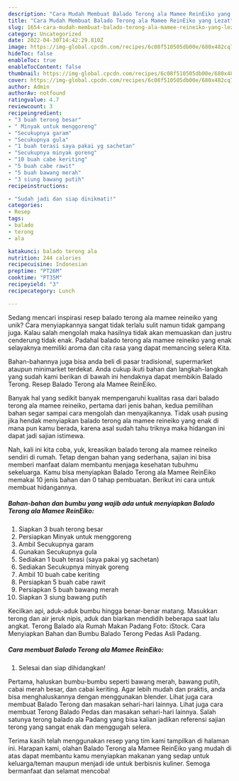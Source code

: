 ```yaml
---
description: "Cara Mudah Membuat Balado Terong ala Mamee ReinEiko yang Lezat"
title: "Cara Mudah Membuat Balado Terong ala Mamee ReinEiko yang Lezat"
slug: 1654-cara-mudah-membuat-balado-terong-ala-mamee-reineiko-yang-lezat
category: Uncategorized
date: 2022-04-30T14:42:29.810Z
image: https://img-global.cpcdn.com/recipes/6c08f510505db00e/680x482cq70/balado-terong-ala-mamee-reineiko-foto-resep-utama.jpg
hideToc: false
enableToc: true
enableTocContent: false
thumbnail: https://img-global.cpcdn.com/recipes/6c08f510505db00e/680x482cq70/balado-terong-ala-mamee-reineiko-foto-resep-utama.jpg
cover: https://img-global.cpcdn.com/recipes/6c08f510505db00e/680x482cq70/balado-terong-ala-mamee-reineiko-foto-resep-utama.jpg
author: Admin
authorAv: notfound
ratingvalue: 4.7
reviewcount: 3
recipeingredient:
- "3 buah terong besar"
- " Minyak untuk menggoreng"
- "Secukupnya garam"
- "Secukupnya gula"
- "1 buah terasi saya pakai yg sachetan"
- "Secukupnya minyak goreng"
- "10 buah cabe keriting"
- "5 buah cabe rawit"
- "5 buah bawang merah"
- "3 siung bawang putih"
recipeinstructions:

- "Sudah jadi dan siap dinikmati!"
categories:
- Resep
tags:
- balado
- terong
- ala

katakunci: balado terong ala 
nutrition: 244 calories
recipecuisine: Indonesian
preptime: "PT26M"
cooktime: "PT35M"
recipeyield: "3"
recipecategory: Lunch

---
```





Sedang mencari inspirasi resep balado terong ala mamee reineiko yang unik? Cara menyiapkannya sangat tidak terlalu sulit namun tidak gampang juga. Kalau salah mengolah maka hasilnya tidak akan memuaskan dan justru cenderung tidak enak. Padahal balado terong ala mamee reineiko yang enak selayaknya memiliki aroma dan cita rasa yang dapat memancing selera Kita.





Bahan-bahannya juga bisa anda beli di pasar tradisional, supermarket ataupun minimarket terdekat. Anda cukup ikuti bahan dan langkah-langkah yang sudah kami berikan di bawah ini hendaknya dapat membikin Balado Terong. Resep Balado Terong ala Mamee ReinEiko.

Banyak hal yang sedikit banyak mempengaruhi kualitas rasa dari balado terong ala mamee reineiko, pertama dari jenis bahan, kedua pemilihan bahan segar sampai cara mengolah dan menyajikannya. Tidak usah pusing jika hendak menyiapkan balado terong ala mamee reineiko yang enak di mana pun kamu berada, karena asal sudah tahu triknya maka hidangan ini dapat jadi sajian istimewa.






Nah, kali ini kita coba, yuk, kreasikan balado terong ala mamee reineiko sendiri di rumah. Tetap dengan bahan yang sederhana, sajian ini bisa memberi manfaat dalam membantu menjaga kesehatan tubuhmu sekeluarga. Kamu bisa menyiapkan Balado Terong ala Mamee ReinEiko memakai 10 jenis bahan dan 0 tahap pembuatan. Berikut ini cara untuk membuat hidangannya.

<!--inarticleads1-->

##### Bahan-bahan dan bumbu yang wajib ada untuk menyiapkan Balado Terong ala Mamee ReinEiko:

1. Siapkan 3 buah terong besar
1. Persiapkan  Minyak untuk menggoreng
1. Ambil Secukupnya garam
1. Gunakan Secukupnya gula
1. Sediakan 1 buah terasi (saya pakai yg sachetan)
1. Sediakan Secukupnya minyak goreng
1. Ambil 10 buah cabe keriting
1. Persiapkan 5 buah cabe rawit
1. Persiapkan 5 buah bawang merah
1. Siapkan 3 siung bawang putih


Kecilkan api, aduk-aduk bumbu hingga benar-benar matang. Masukkan terong dan air jeruk nipis, aduk dan biarkan mendidih beberapa saat lalu angkat. Terong Balado ala Rumah Makan Padang Foto: iStock. Cara Menyiapkan Bahan dan Bumbu Balado Terong Pedas Asli Padang. 

<!--inarticleads2-->

##### Cara membuat Balado Terong ala Mamee ReinEiko:


1. Selesai dan siap dihidangkan!

Pertama, haluskan bumbu-bumbu seperti bawang merah, bawang putih, cabai merah besar, dan cabai keriting. Agar lebih mudah dan praktis, anda bisa menghaluskannya dengan menggunakan blender. Lihat juga cara membuat Balado Terong dan masakan sehari-hari lainnya. Lihat juga cara membuat Terong Balado Pedas dan masakan sehari-hari lainnya. Salah satunya terong balado ala Padang yang bisa kalian jadikan referensi sajian terong yang sangat enak dan menggugah selera. 

Terima kasih telah menggunakan resep yang tim kami tampilkan di halaman ini. Harapan kami, olahan Balado Terong ala Mamee ReinEiko yang mudah di atas dapat membantu kamu menyiapkan makanan yang sedap untuk keluarga/teman maupun menjadi ide untuk berbisnis kuliner. Semoga bermanfaat dan selamat mencoba!
